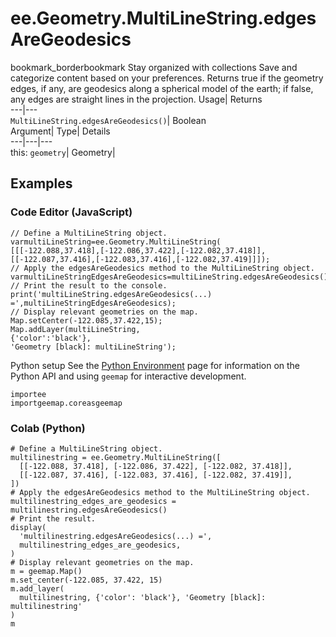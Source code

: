  
#  ee.Geometry.MultiLineString.edgesAreGeodesics
bookmark_borderbookmark Stay organized with collections  Save and categorize content based on your preferences. 
Returns true if the geometry edges, if any, are geodesics along a spherical model of the earth; if false, any edges are straight lines in the projection. Usage| Returns  
---|---  
`MultiLineString.edgesAreGeodesics()`| Boolean  
Argument| Type| Details  
---|---|---  
this: `geometry`| Geometry|   
## Examples
### Code Editor (JavaScript)
```
// Define a MultiLineString object.
varmultiLineString=ee.Geometry.MultiLineString(
[[[-122.088,37.418],[-122.086,37.422],[-122.082,37.418]],
[[-122.087,37.416],[-122.083,37.416],[-122.082,37.419]]]);
// Apply the edgesAreGeodesics method to the MultiLineString object.
varmultiLineStringEdgesAreGeodesics=multiLineString.edgesAreGeodesics();
// Print the result to the console.
print('multiLineString.edgesAreGeodesics(...) =',multiLineStringEdgesAreGeodesics);
// Display relevant geometries on the map.
Map.setCenter(-122.085,37.422,15);
Map.addLayer(multiLineString,
{'color':'black'},
'Geometry [black]: multiLineString');
```

Python setup
See the [ Python Environment](https://developers.google.com/earth-engine/guides/python_install) page for information on the Python API and using `geemap` for interactive development.
```
importee
importgeemap.coreasgeemap
```

### Colab (Python)
```
# Define a MultiLineString object.
multilinestring = ee.Geometry.MultiLineString([
  [[-122.088, 37.418], [-122.086, 37.422], [-122.082, 37.418]],
  [[-122.087, 37.416], [-122.083, 37.416], [-122.082, 37.419]],
])
# Apply the edgesAreGeodesics method to the MultiLineString object.
multilinestring_edges_are_geodesics = multilinestring.edgesAreGeodesics()
# Print the result.
display(
  'multilinestring.edgesAreGeodesics(...) =',
  multilinestring_edges_are_geodesics,
)
# Display relevant geometries on the map.
m = geemap.Map()
m.set_center(-122.085, 37.422, 15)
m.add_layer(
  multilinestring, {'color': 'black'}, 'Geometry [black]: multilinestring'
)
m
```

